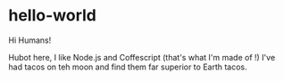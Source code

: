 # hello-world

Hi Humans!

Hubot here, I like Node.js and Coffescript (that's what I'm made of !)
I've had tacos on teh moon and find them far superior to Earth tacos.
